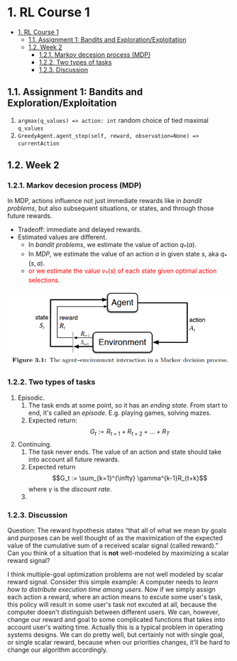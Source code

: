 # 1. RL Course 1

- [1. RL Course 1](#1-rl-course-1)
  - [1.1. Assignment 1: Bandits and Exploration/Exploitation](#11-assignment-1-bandits-and-explorationexploitation)
  - [1.2. Week 2](#12-week-2)
    - [1.2.1. Markov decesion process (MDP)](#121-markov-decesion-process-mdp)
    - [1.2.2. Two types of tasks](#122-two-types-of-tasks)
    - [1.2.3. Discussion](#123-discussion)

## 1.1. Assignment 1: Bandits and Exploration/Exploitation

1. `argmax(q_values) => action: int` random choice of tied maximal `q_values`
1. `GreedyAgent.agent_step(self, reward, observation=None) => currentAction`

## 1.2. Week 2

### 1.2.1. Markov decesion process (MDP)

In MDP, actions influence not just immediate rewards like in *bandit problems*, but also subsequent situations, or states, and through those future rewards.

- Tradeoff: immediate and delayed rewards.
- Estimated values are different.
  - In *bandit problems*, we estimate the value of action $q_*(a)$.
  - In *MDP*, we estimate the value of an action $a$ in given state $s$, aka $q_*(s, a)$. 
  - <span style='color:red'> or we estimate the value $v_*(s)$ of each state given optimal action selections.</span>

![MDP model](RL_Course1-images/2021-0628-105654.png)

### 1.2.2. Two types of tasks

1. Episodic.
   1. The task ends at some point, so it has an *ending state*. From start to end, it's called an *episode*. E.g. playing games, solving mazes.
   1. Expected return:
      $$G_t := R_{t+1} + R_{t+2} + \dots + R_{T}$$
1. Continuing.
   1. The task never ends. The value of an action and state should take into account all future rewards.
   1. Expected return
      $$G_t := \sum_{k=1}^{\infty} \gamma^{k-1}R_{t+k}$$
      where $\gamma$ is the *discount rate*.
   1. 

### 1.2.3. Discussion

Question: The reward hypothesis states “that all of what we mean by goals and purposes can be well thought of as the maximization of the expected value of the cumulative sum of a received scalar signal (called reward).” Can you think of a situation that is **not** well-modeled by maximizing a scalar reward signal?

I think multiple-goal optimization problems are not well modeled by scalar reward signal. Consider this simple example: A computer needs to *learn how to distribute execution time among users*. Now if we simply assign each action a reward, where an action means to excute some user's task, this policy will result in some user's task not excuted at all, because the computer doesn't distinguish between different users. We can, however, change our reward and goal to some complicated functions that takes into account user's waiting time. Actually this is a typical problem in operating systems designs. We can do pretty well, but certainly not with single goal, or single scalar reward, because when our priorities changes, it'll be hard to change our algorithm accordingly.

